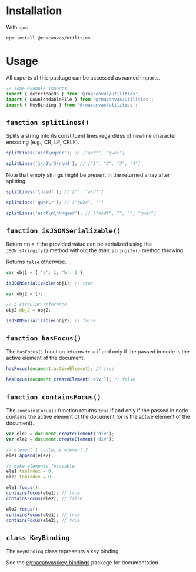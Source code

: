 # Installation

With `npm`:

```
npm install @rnacanvas/utilities
```

# Usage

All exports of this package can be accessed as named imports.

```javascript
// some example imports
import { detectMacOS } from '@rnacanvas/utilities';
import { DownloadableFile } from '@rnacanvas/utilities';
import { KeyBinding } from '@rnacanvas/utilities';
```

## `function splitLines()`

Splits a string into its constituent lines
regardless of newline character encoding
(e.g., CR, LF, CRLF).

```javascript
splitLines('asdf\nqwer'); // ["asdf", "qwer"]

splitLines('1\n2\r3\r\n4'); // ["1", "2", "3", "4"]
```

Note that empty strings might be present in the returned array
after splitting.

```javascript
splitLines('\nasdf'); // ["", "asdf"]

splitLines('qwer\r'); // ["qwer", ""]

splitLines('asdf\n\n\nqwer'); // ["asdf", "", "", "qwer"]
```

## `function isJSONSerializable()`

Return `true` if the provided value can be serialized
using the `JSON.stringify()` method
without the `JSON.stringify()` method throwing.

Returns `false` otherwise.

```javascript
var obj1 = { 'a': 1, 'b': 2 };

isJSONSerializable(obj1); // true

var obj2 = {};

// a circular reference
obj2.obj2 = obj2;

isJSONSerializable(obj2); // false
```

## `function hasFocus()`

The `hasFocus()` function returns `true` if and only if
the passed in node is the active element of the document.

```javascript
hasFocus(document.activeElement); // true

hasFocus(document.createElement('div')); // false
```

## `function containsFocus()`

The `containsFocus()` function returns `true` if and only if
the passed in node contains the active element of the document
(or is the active element of the document).

```javascript
var ele1 = document.createElement('div');
var ele2 = document.createElement('div');

// element 1 contains element 2
ele1.append(ele2);

// make elements focusable
ele1.tabIndex = 0;
ele2.tabIndex = 0;

ele1.focus();
containsFocus(ele1); // true
containsFocus(ele2); // false

ele2.focus();
containsFocus(ele1); // true
containsFocus(ele2); // true
```

## `class KeyBinding`

The `KeyBinding` class represents a key binding.

See the [@rnacanvas/key-bindings](https://pzhaojohnson.github.io/rnacanvas.key-bindings/) package for documentation.
